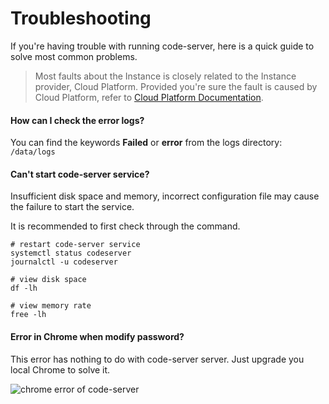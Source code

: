 # Troubleshooting

If you're having trouble with running code-server, here is a quick guide to solve most common problems.

> Most faults about the Instance is closely related to the Instance provider, Cloud Platform. Provided you're sure the fault is caused by Cloud Platform, refer to [Cloud Platform Documentation](https://support.websoft9.com/docs/faq/tech-instance.html).

#### How can I check the error logs?

You can find the keywords **Failed** or **error** from the logs directory: `/data/logs`

#### Can't start code-server service?

Insufficient disk space and memory, incorrect configuration file may cause the failure to start the service. 

It is recommended to first check through the command.

```shell
# restart code-server service
systemctl status codeserver
journalctl -u codeserver

# view disk space
df -lh

# view memory rate
free -lh
```

#### Error in Chrome when modify password?

This error has nothing to do with code-server server. Just upgrade you local Chrome to solve it.

![chrome error of code-server](https://libs.websoft9.com/Websoft9/DocsPicture/zh/codeserver/codeserver-chromeerror-websoft9.png)
